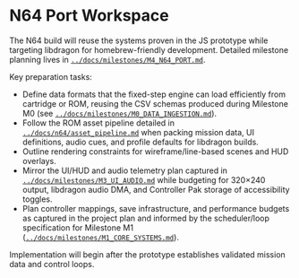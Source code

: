 # N64 Port Workspace

The N64 build will reuse the systems proven in the JS prototype while targeting libdragon for homebrew-friendly development.
Detailed milestone planning lives in [`../docs/milestones/M4_N64_PORT.md`](../docs/milestones/M4_N64_PORT.md).

Key preparation tasks:

- Define data formats that the fixed-step engine can load efficiently from cartridge or ROM, reusing the CSV schemas produced during Milestone M0 (see [`../docs/milestones/M0_DATA_INGESTION.md`](../docs/milestones/M0_DATA_INGESTION.md)).
- Follow the ROM asset pipeline detailed in [`../docs/n64/asset_pipeline.md`](../docs/n64/asset_pipeline.md) when packing mission data, UI definitions, audio cues, and profile defaults for libdragon builds.
- Outline rendering constraints for wireframe/line-based scenes and HUD overlays.
- Mirror the UI/HUD and audio telemetry plan captured in [`../docs/milestones/M3_UI_AUDIO.md`](../docs/milestones/M3_UI_AUDIO.md) while budgeting for 320×240 output, libdragon audio DMA, and Controller Pak storage of accessibility toggles.
- Plan controller mappings, save infrastructure, and performance budgets as captured in the project plan and informed by the scheduler/loop specification for Milestone M1 ([`../docs/milestones/M1_CORE_SYSTEMS.md`](../docs/milestones/M1_CORE_SYSTEMS.md)).

Implementation will begin after the prototype establishes validated mission data and control loops.
